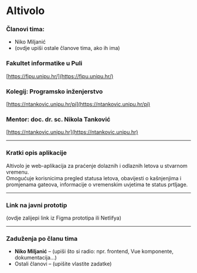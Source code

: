 # Altivolo

### Članovi tima:
- Niko Miljanić  
- (ovdje upiši ostale članove tima, ako ih ima)

### Fakultet informatike u Puli  
[https://fipu.unipu.hr/](https://fipu.unipu.hr/)

### Kolegij: Programsko inženjerstvo  
[https://ntankovic.unipu.hr/pi](https://ntankovic.unipu.hr/pi)

### Mentor: doc. dr. sc. Nikola Tanković  
[https://ntankovic.unipu.hr](https://ntankovic.unipu.hr)

---

### Kratki opis aplikacije
Altivolo je web-aplikacija za praćenje dolaznih i odlaznih letova u stvarnom vremenu.  
Omogućuje korisnicima pregled statusa letova, obavijesti o kašnjenjima i promjenama gateova, informacije o vremenskim uvjetima te status prtljage.  

---

### Link na javni prototip
(ovdje zalijepi link iz Figma prototipa ili Netlifya)

---

### Zaduženja po članu tima
- **Niko Miljanić** – (upiši što si radio: npr. frontend, Vue komponente, dokumentacija...)  
- Ostali članovi – (upišite vlastite zadatke)

